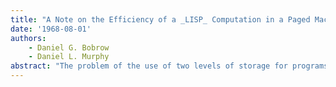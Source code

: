 ```yaml
---
title: "A Note on the Efficiency of a _LISP_ Computation in a Paged Machine"
date: '1968-08-01'
authors: 
    - Daniel G. Bobrow
    - Daniel L. Murphy
abstract: "The problem of the use of two levels of storage for programs is explored in the context of a LISP system which uses core memory as a buffer for a large virtual memory stored on a drum. Details of timing are given for one particular problem."
---
```


